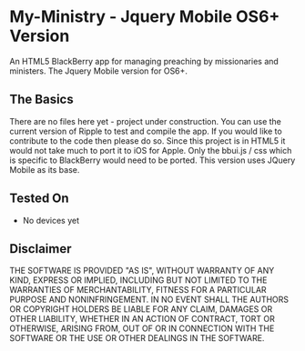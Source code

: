 My-Ministry - Jquery Mobile OS6+ Version
========================================

An HTML5 BlackBerry app for managing preaching by missionaries and ministers.  The Jquery Mobile version for OS6+.

## The Basics
There are no files here yet - project under construction.
You can use the current version of Ripple to test and compile the app.  If you would like to contribute to the code then please do so.  Since this project is in HTML5 it would not take much to port it to iOS for Apple.  Only the bbui.js / css which is specific to BlackBerry would need to be ported.  This version uses JQuery Mobile as its base.

## Tested On

* No devices yet

## Disclaimer
THE SOFTWARE IS PROVIDED "AS IS", WITHOUT WARRANTY OF ANY KIND, EXPRESS OR IMPLIED, INCLUDING BUT NOT LIMITED TO THE WARRANTIES OF MERCHANTABILITY, FITNESS FOR A PARTICULAR PURPOSE AND NONINFRINGEMENT. IN NO EVENT SHALL THE AUTHORS OR COPYRIGHT HOLDERS BE LIABLE FOR ANY CLAIM, DAMAGES OR OTHER LIABILITY, WHETHER IN AN ACTION OF CONTRACT, TORT OR OTHERWISE, ARISING FROM, OUT OF OR IN CONNECTION WITH THE SOFTWARE OR THE USE OR OTHER DEALINGS IN THE SOFTWARE.